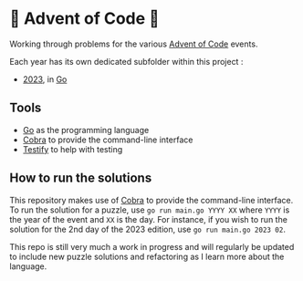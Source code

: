 # 🎄 Advent of Code 🎄

Working through problems for the various [Advent of Code](https://adventofcode.com)
events.

Each year has its own dedicated subfolder within this project :

- [2023](2023), in [Go](https://go.dev/)

## Tools

- [Go](https://go.dev/) as the programming language
- [Cobra](https://github.com/spf13/cobra) to provide the command-line interface
- [Testify](https://github.com/stretchr/testify) to help with testing

## How to run the solutions

This repository makes use of [Cobra](https://github.com/spf13/cobra) to provide
the command-line interface.
To run the solution for a puzzle, use `go run main.go YYYY XX` where `YYYY` is
the year of the event and `XX` is the day.
For instance, if you wish to run the solution for the 2nd day of the 2023 edition,
use `go run main.go 2023 02`.

This repo is still very much a work in progress and will regularly be updated
to include new puzzle solutions and refactoring as I learn more about the language.
